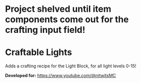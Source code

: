 # Project shelved until item components come out for the crafting input field!

# Craftable Lights
Adds a crafting recipe for the Light Block, for all light levels 0-15!

**Developed for:**
https://www.youtube.com/@nitwitsMC

